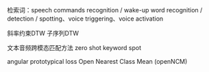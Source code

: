 检索词：speech commands recognition / wake-up word recognition / detection / spotting、voice triggering、voice activation

斜率约束DTW  子序列DTW  

文本音频跨模态匹配方法
zero shot keyword spot

angular prototypical loss
Open Nearest Class Mean (openNCM) 
